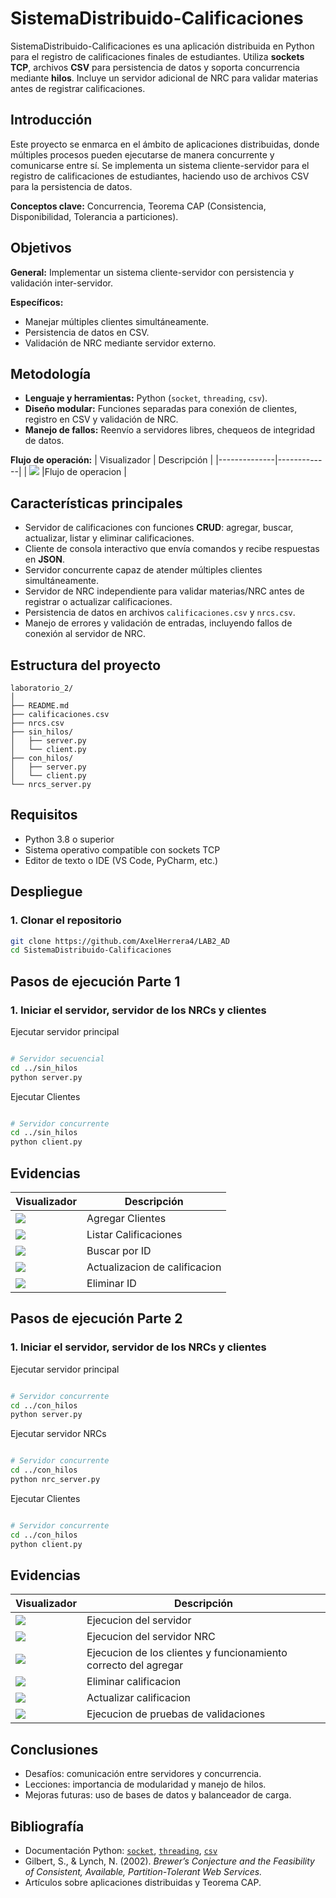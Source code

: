 # SistemaDistribuido-Calificaciones


SistemaDistribuido-Calificaciones es una aplicación distribuida en Python para el registro de calificaciones finales de estudiantes. Utiliza **sockets TCP**, archivos **CSV** para persistencia de datos y soporta concurrencia mediante **hilos**. Incluye un servidor adicional de NRC para validar materias antes de registrar calificaciones.

## Introducción

Este proyecto se enmarca en el ámbito de aplicaciones distribuidas, donde múltiples procesos pueden ejecutarse de manera concurrente y comunicarse entre sí. Se implementa un sistema cliente-servidor para el registro de calificaciones de estudiantes, haciendo uso de archivos CSV para la persistencia de datos.

**Conceptos clave:** Concurrencia, Teorema CAP (Consistencia, Disponibilidad, Tolerancia a particiones).

## Objetivos

**General:** Implementar un sistema cliente-servidor con persistencia y validación inter-servidor.

**Específicos:**

* Manejar múltiples clientes simultáneamente.
* Persistencia de datos en CSV.
* Validación de NRC mediante servidor externo.

## Metodología

* **Lenguaje y herramientas:** Python (`socket`, `threading`, `csv`).
* **Diseño modular:** Funciones separadas para conexión de clientes, registro en CSV y validación de NRC.
* **Manejo de fallos:** Reenvío a servidores libres, chequeos de integridad de datos.

**Flujo de operación:**
| Visualizador | Descripción |
|--------------|-------------|
| ![](imagenes/a10.png) |Flujo de operacion  |



## Características principales

* Servidor de calificaciones con funciones **CRUD**: agregar, buscar, actualizar, listar y eliminar calificaciones.
* Cliente de consola interactivo que envía comandos y recibe respuestas en **JSON**.
* Servidor concurrente capaz de atender múltiples clientes simultáneamente.
* Servidor de NRC independiente para validar materias/NRC antes de registrar o actualizar calificaciones.
* Persistencia de datos en archivos `calificaciones.csv` y `nrcs.csv`.
* Manejo de errores y validación de entradas, incluyendo fallos de conexión al servidor de NRC.

## Estructura del proyecto

```
laboratorio_2/
│
├── README.md
├── calificaciones.csv
├── nrcs.csv
├── sin_hilos/
│   ├── server.py
│   └── client.py
├── con_hilos/
│   ├── server.py
│   └── client.py
└── nrcs_server.py
```

## Requisitos

* Python 3.8 o superior
* Sistema operativo compatible con sockets TCP
* Editor de texto o IDE (VS Code, PyCharm, etc.)

## Despliegue

### 1. Clonar el repositorio

```bash
git clone https://github.com/AxelHerrera4/LAB2_AD
cd SistemaDistribuido-Calificaciones
```

## Pasos de ejecución Parte 1

### 1. Iniciar el servidor, servidor de los NRCs y clientes

Ejecutar servidor principal

```bash

# Servidor secuencial
cd ../sin_hilos
python server.py

```

Ejecutar Clientes

```bash

# Servidor concurrente
cd ../sin_hilos
python client.py

```

##  Evidencias 

| Visualizador | Descripción |
|--------------|-------------|
| ![](imagenes/a1.png) |Agregar Clientes  |
| ![](imagenes/a2.png) | Listar Calificaciones |
| ![](imagenes/a3.png) | Buscar por ID |
| ![](imagenes/a4.png) | Actualizacion de calificacion |
| ![](imagenes/a5.png) | Eliminar ID |



## Pasos de ejecución Parte 2

### 1. Iniciar el servidor, servidor de los NRCs y clientes

Ejecutar servidor principal

```bash

# Servidor concurrente
cd ../con_hilos
python server.py

```

Ejecutar servidor NRCs

```bash

# Servidor concurrente
cd ../con_hilos
python nrc_server.py

```

Ejecutar Clientes

```bash

# Servidor concurrente
cd ../con_hilos
python client.py

```

##  Evidencias 

| Visualizador | Descripción |
|--------------|-------------|
| ![](imagenes/imagen_servidor.png) | Ejecucion del servidor  |
| ![](imagenes/nrcserver.png) | Ejecucion del servidor NRC |
| ![](imagenes/cliente.png) | Ejecucion de los clientes y funcionamiento correcto del agregar|
| ![](imagenes/eliminar.png) | Eliminar calificacion |
| ![](imagenes/actualizar.png) | Actualizar calificacion |
| ![](imagenes/ejecucionH.png) | Ejecucion de pruebas de validaciones |


## Conclusiones

* Desafíos: comunicación entre servidores y concurrencia.
* Lecciones: importancia de modularidad y manejo de hilos.
* Mejoras futuras: uso de bases de datos y balanceador de carga.

## Bibliografía

* Documentación Python: [`socket`](https://docs.python.org/3/library/socket.html), [`threading`](https://docs.python.org/3/library/threading.html), [`csv`](https://docs.python.org/3/library/csv.html)
* Gilbert, S., & Lynch, N. (2002). *Brewer’s Conjecture and the Feasibility of Consistent, Available, Partition-Tolerant Web Services.*
* Artículos sobre aplicaciones distribuidas y Teorema CAP.